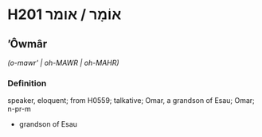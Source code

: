 # H201 אוֹמָר / אומר

## ʼÔwmâr

_(o-mawr' | oh-MAWR | oh-MAHR)_

### Definition

speaker, eloquent; from H0559; talkative; Omar, a grandson of Esau; Omar; n-pr-m

- grandson of Esau
